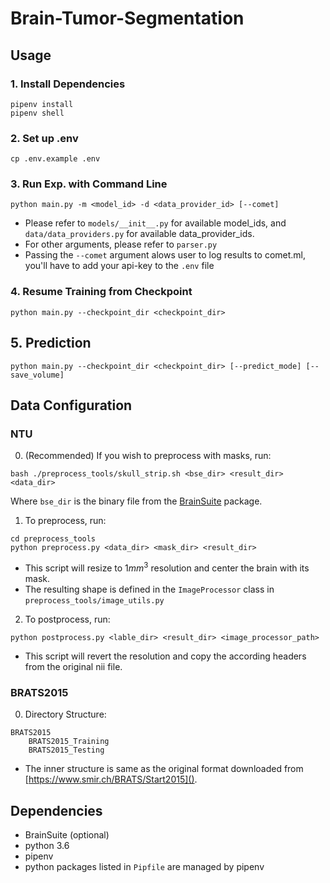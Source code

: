 # Brain-Tumor-Segmentation

## Usage

### 1. Install Dependencies
```
pipenv install
pipenv shell
```

### 2. Set up .env
``` 
cp .env.example .env
```

### 3. Run Exp. with Command Line

```
python main.py -m <model_id> -d <data_provider_id> [--comet]
```

* Please refer to `models/__init__.py` for available model_ids,
and `data/data_providers.py` for available data_provider_ids.  
* For other arguments, please refer to `parser.py`
* Passing the `--comet` argument alows user to log results to comet.ml, 
you'll have to add your api-key to the `.env` file

### 4. Resume Training from Checkpoint

```
python main.py --checkpoint_dir <checkpoint_dir>
``` 

## 5. Prediction

```
python main.py --checkpoint_dir <checkpoint_dir> [--predict_mode] [--save_volume]
```

## Data Configuration
### NTU

0. (Recommended) If you wish to preprocess with masks, run:
``` 
bash ./preprocess_tools/skull_strip.sh <bse_dir> <result_dir> <data_dir>
``` 
Where `bse_dir` is the binary file from the 
[BrainSuite](http://brainsuite.org/) package.


1. To preprocess, run:
```
cd preprocess_tools
python preprocess.py <data_dir> <mask_dir> <result_dir> 
```   
* This script will resize to $1mm^3$ resolution and center the brain with its mask.  
* The resulting shape is defined in the `ImageProcessor` class in `preprocess_tools/image_utils.py`

2. To postprocess, run:
``` 
python postprocess.py <lable_dir> <result_dir> <image_processor_path>
```
* This script will revert the resolution and copy the according headers from the original nii file.

### BRATS2015

0. Directory Structure:
``` 
BRATS2015
    BRATS2015_Training
    BRATS2015_Testing
```
* The inner structure is same as the original format downloaded from [https://www.smir.ch/BRATS/Start2015]().

## Dependencies
* BrainSuite (optional)
* python 3.6
* pipenv
* python packages listed in `Pipfile` are managed by pipenv